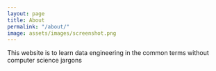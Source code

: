 ```yaml
---
layout: page
title: About
permalink: "/about/"
image: assets/images/screenshot.png
---
```


This website is to learn data engineering in the common terms without computer science jargons

